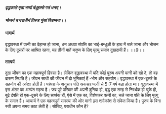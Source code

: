 ##### वृद्धकाले मृता भार्या बंधुहस्ते गतं धनम्।
##### भोजनं च पराधीनं तिस्त्रः पुंसां विडम्बना।। 

#### भावार्थ

वृद्धावस्था में पत्नी का देहान्त हो जाना, धन अथवा संपत्ति का भाई-बन्धुओं के हाथ में चले जाना और भोजन के लिए दूसरों पर आश्रित रहना, यह तीनों बातें मनुष्य के लिए मृत्यु समान दुखदायी हैं। ।।9।।

#### तात्पर्य

दुख जीवन का एक महत्वपूर्ण हिस्सा है। लेकिन वृद्धावस्था में यदि कोई पुरुष अपनी पत्नी को खो दे, तो वह दारुण स्थिति है। जीवन साथी की जीवन में दो भूमिकाएं हैं -भोग और सहयोग। वृद्धावस्था में एक-दूसरे के सहयोग की अपेक्षा होती है। परंपरा के अनुसार पति अकसर पत्नी से 5-7 वर्ष बड़ा होता था। वृद्धावस्था में इस अंतर का अत्यंत महत्व है। जब पूरे परिवार की अपनी दुनिया हो, वृद्ध एक तरह से निरर्थक हो चुके हों, बूढ़े दंपति ही एक-दूसरे के लिए सार्थक हों, ऐसे में एक का, विशेषकर पत्नी का, चले जाना पति के लिए मृत्यु के समान है। आचार्य ने एक महत्वपूर्ण समस्या की ओर मानो इस श्लोकांश से संकेत किया है। पुरुष के बिना स्त्री अपना समय काट लेती है। सोचिए, पराधीन कौन है?